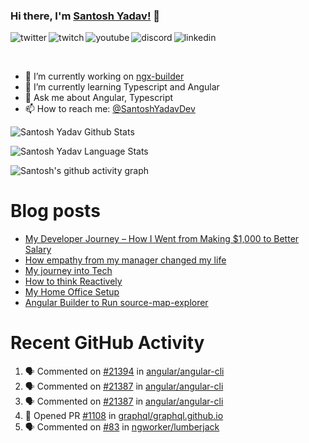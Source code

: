 ### Hi there, I'm [Santosh Yadav!](https://santoshyadav.dev) 👋

<p>
<a href="https://twitter.com/SantoshYadavDev">
   <img align="left" alt="twitter" src="https://img.shields.io/badge/Twitter-1DA1F2?style=for-the-badge&logo=twitter&logoColor=white" />
</a>&nbsp;&nbsp;

<a href="https://www.twitch.tv/santoshyadavdev">
   <img align="left" alt="twitch" src="https://img.shields.io/badge/Twitch-9146FF?style=for-the-badge&logo=twitch&logoColor=white" />
</a>&nbsp;&nbsp;

<a href="https://www.youtube.com/c/TechTalksWithSantosh">
   <img align="left" alt="youtube" src="https://img.shields.io/badge/YouTube-FF0000?style=for-the-badge&logo=youtube&logoColor=white" />
</a>&nbsp;&nbsp;

<a href="https://discord.gg/m6cNkVfXrQ">
   <img align="left" alt="discord" src="https://img.shields.io/badge/Discord-7289DA?style=for-the-badge&logo=discord&logoColor=white" />
</a>&nbsp;&nbsp;

<a href="https://www.linkedin.com/in/santoshyadavdev/">
   <img align="left" alt="linkedin" src="https://img.shields.io/badge/LinkedIn-0077B5?style=for-the-badge&logo=linkedin&logoColor=white" />
</a>
<p/>

<br/>
<p>

- 🔭 I’m currently working on [ngx-builder](https://github.com/ngx-builders)
- 🌱 I’m currently learning Typescript and Angular
- 💬 Ask me about Angular, Typescript
- 📫 How to reach me: [@SantoshYadavDev](https://twitter.com/SantoshYadavDev)

</p>

![Santosh Yadav Github Stats](https://github-readme-stats.anuraghazra1.vercel.app/api?username=SantoshYadavDev&show_icons=true&include_all_commits=true&theme=radical)

![Santosh Yadav Language Stats](https://github-readme-stats.anuraghazra1.vercel.app/api/top-langs/?username=SantoshYadavDev&layout=compact&theme=radical)

![Santosh's github activity graph](https://activity-graph.herokuapp.com/graph?username=SantoshYadavDev&theme=dracula)

# Blog posts
<!-- BLOG-POST-LIST:START -->
- [My Developer Journey – How I Went from Making $1,000 to Better Salary](https://dev.to/this-is-learning/my-developer-journey-how-i-went-from-making-1-000-to-better-salary-11om)
- [How empathy from my manager changed my life](https://dev.to/this-is-learning/how-empathy-from-my-manager-changed-my-life-1ac0)
- [My journey into Tech](https://dev.to/this-is-learning/my-journey-into-tech-1l6d)
- [How to think Reactively](https://dev.to/santoshyadav198613/how-to-think-reactively-39af)
- [My Home Office Setup](https://dev.to/this-is-learning/my-home-office-setup-3l3f)
- [Angular Builder to Run source-map-explorer](https://dev.to/santoshyadav198613/angular-builder-to-run-source-map-explorer-38hd)
<!-- BLOG-POST-LIST:END -->

# Recent GitHub Activity
<!--START_SECTION:activity-->
1. 🗣 Commented on [#21394](https://github.com/angular/angular-cli/issues/21394) in [angular/angular-cli](https://github.com/angular/angular-cli)
2. 🗣 Commented on [#21387](https://github.com/angular/angular-cli/issues/21387) in [angular/angular-cli](https://github.com/angular/angular-cli)
3. 🗣 Commented on [#21387](https://github.com/angular/angular-cli/issues/21387) in [angular/angular-cli](https://github.com/angular/angular-cli)
4. 💪 Opened PR [#1108](https://github.com/graphql/graphql.github.io/pull/1108) in [graphql/graphql.github.io](https://github.com/graphql/graphql.github.io)
5. 🗣 Commented on [#83](https://github.com/ngworker/lumberjack/issues/83) in [ngworker/lumberjack](https://github.com/ngworker/lumberjack)
<!--END_SECTION:activity-->
